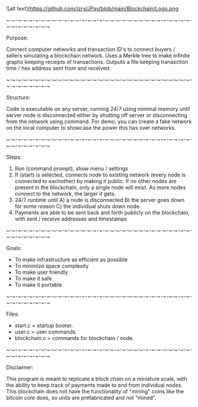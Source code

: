 ![alt text](https://github.com/jzry/JPay/blob/main/Blockchain/Logo.png

~-~-~-~-~-~-~-~-~-~-~-~-~-~-~-~-~-~-~-~-~-~-~-~-~-~-~-~-~-~-~-~-~-~-~-~-~-~-~-~

Purpose:

Connect computer networks and transaction ID's to connect buyers / sellers simulating a blockchain network.
Uses a Merkle tree to make infinite graphs keeping receipts of transactions.
Outputs a file keeping tranasction time / hex address sent from and received.

~-~-~-~-~-~-~-~-~-~-~-~-~-~-~-~-~-~-~-~-~-~-~-~-~-~-~-~-~-~-~-~-~-~-~-~-~-~-~-~

Structure:

Code is executable on any server, running 24/7 using minimal memory until server node is disconnected
either by shutting off server or disconnecting from the network using command.
For demo, you can create a fake network on the local computer to showcase the power this has over networks.

~-~-~-~-~-~-~-~-~-~-~-~-~-~-~-~-~-~-~-~-~-~-~-~-~-~-~-~-~-~-~-~-~-~-~-~-~-~-~-~

Steps:

1) Run (command prompt), show menu / settings
2) If (start) is selected, connects node to existing network (every node is connected to eachother) by making it public.
   If no other nodes are present in the blockchain, only a single node will exist. As more nodes connect to the network, the larger it gets.
3) 24/7 runtime until A) a node is disconnected B) the server goes down for some reason C) the individual shuts down node.
4) Payments are able to be sent back and forth publicly on the blockchain, with sent / receive addresses and timestamps

~-~-~-~-~-~-~-~-~-~-~-~-~-~-~-~-~-~-~-~-~-~-~-~-~-~-~-~-~-~-~-~-~-~-~-~-~-~-~-~

Goals:

- To make infrastructure as efficient as possible
- To minimize space complexity
- To make user friendly
- To make it safe
- To make it portable

~-~-~-~-~-~-~-~-~-~-~-~-~-~-~-~-~-~-~-~-~-~-~-~-~-~-~-~-~-~-~-~-~-~-~-~-~-~-~-~

Files:

- start.c = startup booter.
- user.c = user commands.
- blockchain.c = commands for blockchain / node.

~-~-~-~-~-~-~-~-~-~-~-~-~-~-~-~-~-~-~-~-~-~-~-~-~-~-~-~-~-~-~-~-~-~-~-~-~-~-~-~

Disclaimer:

This program is meant to replicate a block chain on a miniature scale, with the ability to keep track of payments made to and from individual nodes. This blockchain does not have the functionality of "mining" coins like the bitcoin core does, so units are prefabricated and not "mined".
